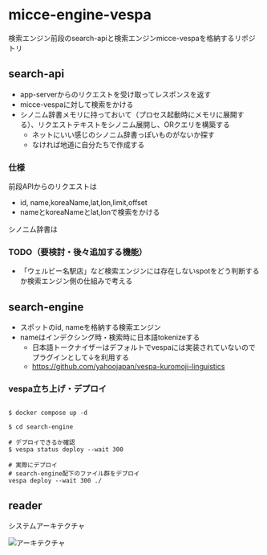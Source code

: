# micce-engine-vespa

検索エンジン前段のsearch-apiと検索エンジンmicce-vespaを格納するリポジトリ

## search-api

- app-serverからのリクエストを受け取ってレスポンスを返す
- micce-vespaに対して検索をかける
- シノニム辞書メモリに持っておいて（プロセス起動時にメモリに展開する）、リクエストテキストをシノニム展開し、ORクエリを構築する
  - ネットにいい感じのシノニム辞書っぽいものがないか探す
  - なければ地道に自分たちで作成する

### 仕様

前段APIからのリクエストは
- id, name,koreaName,lat,lon,limit,offset
- nameとkoreaNameとlat,lonで検索をかける

シノニム辞書は

### TODO（要検討・後々追加する機能）
- 「ウェルビー名駅店」など検索エンジンには存在しないspotをどう判断するか検索エンジン側の仕組みで考える


## search-engine
- スポットのid, nameを格納する検索エンジン
- nameはインデクシング時・検索時に日本語tokenizeする
  - 日本語トークナイザーはデフォルトでvespaには実装されていないのでプラグインとして↓を利用する
  - https://github.com/yahoojapan/vespa-kuromoji-linguistics

### vespa立ち上げ・デプロイ

```shell

$ docker compose up -d

$ cd search-engine

# デプロイできるか確認
$ vespa status deploy --wait 300

# 実際にデプロイ
# search-engine配下のファイル群をデプロイ
vespa deploy --wait 300 ./
```

## reader 

システムアーキテクチャ

![アーキテクチャ](/reader.png)